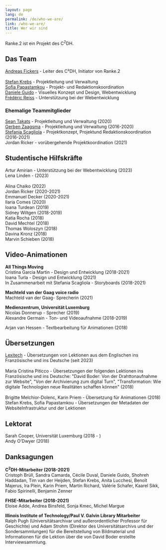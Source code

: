 ```yaml
---
layout: page
lang: de
permalink: /de/who-we-are/
link: /who-we-are/
title: Wer wir sind
---
```


<!-- more -->


Ranke.2 ist ein Projekt des C<sup>2</sup>DH. 

## Das Team

[Andreas Fickers](https://www.c2dh.uni.lu/people/andreas-fickers) - Leiter des C²DH, Initiator von Ranke.2 <br>  
[Stefan Krebs](https://www.c2dh.uni.lu/people/stefan-krebs) - Projektleitung und Verwaltung <br> 
[Sofia Papastamkou](https://www.c2dh.uni.lu/people/sofia-papastamkou) - Projekt- und Redaktionskoordination <br>
[Daniele Guido](https://www.c2dh.uni.lu/people/daniele-guido) - Visuelles Konzept und Design, Webentwicklung <br>
[Frédéric Reiss](https://www.c2dh.uni.lu/people/frederic-reiss) - Unterstützung bei der Webentwicklung <br> 


### Ehemalige Teammitglieder

[Sean Takats](https://www.c2dh.uni.lu/people/sean-takats) - Projektleitung und Verwaltung (2020) <br>
[Gerben Zaagsma](https://www.c2dh.uni.lu/people/gerben-zaagsma) - Projektleitung und Verwaltung (2016-2020) <br> 
[Stefania Scagliola](https://www.c2dh.uni.lu/people/stefania-scagliola) - Projektkonzept, Projektund Redaktionskoordination (2016-2021) <br> 
Jordan Ricker - vorübergehende Projektkoordination (2021) <br> 

 
## Studentische Hilfskräfte

Artur Amirian - Unterstützung bei der Webentwicklung (2023) <br> 
Lena Linden - (2023) <br>  
Alina Chaiko (2022) <br> 
Jordan Ricker (2020-2021) <br> 
Emmanuel Decker (2020-2021) <br> 
Ilaria Comes (2020) <br> 
Ioana Turdean (2019) <br> 
Sidney Wiltgen (2018-2019) <br> 
Katia Rocha (2018) <br>
David Mechtel (2018) <br> 
Thomas Woloszyn (2018) <br> 
Davina Kronz (2018) <br> 
Marvin Schieben (2018) <br> 


## Video-Animationen

**All Things Moving** <br> 
Cristina Garcia Martin - Design und Entwicklung (2018-2021) <br> 
Ioana Turla - Design und Entwicklung (2021) <br> 
In Zusammenarbeit mit Stefania Scagliola - Storyboards  (2018-2021)

**Machteld van der Gaag voice radio** <br> 
Machteld van der Gaag- Sprecherin (2021) <br>  

**Medienzentrum, Universität Luxemburg** <br>
Nicolas Donnerup - Sprecher (2019) <br> 
Alexandre Germain - Ton- und Videoaufnahme (2018-2019) <br>

Arjan van Hessen - Textbearbeitung für Animationen (2018) <br>


## Übersetzungen

[Lexitech](https://lexitech.eu/) - Übersetzungen von Lektionen aus dem Englischen ins Französische und ins Deutsche (seit 2023) <br>   
Maria Cristina Piticco - Übersetzungen der folgenden Lektionen ins Französische und ins Deutsche: "David Boder: Von der Drahttonaufnahme zur Website", "Von der Archivierung zum digital Turn", "Transformation: Wie digitale Technologien neue Realitäten schaffen können" (2018) <br>
<br>
Brigitte Melchior-Dolenc, Karin Priem - Übersetzung für Animationen (2018) <br>
Stefan Krebs, Sofia Papastamkou - Übersetzungen der Metadaten der WebsiteInfrastruktur und der Lektionen <br>


## Lektorat 
Sarah Cooper, Universität Luxemburg (2018 - ) <br>
Andy O'Dwyer (2018) <br>


## Danksagungen 
**C<sup>2</sup>DH-Mitarbeiter (2018-2021)** <br>
Cristoph Brüll, Sandra Camarda, Cécile Duval, Daniele Guido, Shohreh Haddadan, Tim van der Heijden, Stefan Krebs, Anita Lucchesi, Benoît Majerus, Ira Plein, Karin Priem, Martin Richard, Valérie Schafer, Kaarel Sikk, Fabio Spirinelli, Benjamin Zenner <br>

**FHSE-Mitarbeiter (2018-2021)** <br> 
Eloise Adde, Andrea Binsfeld, Sonja Kmec, Michel Margue <br>

**Illinois Institute of Technology/Paul V. Galvin Library Mitarbeiter**<br>
Ralph Pugh (Universitätsarchivar und außerordentlicher Professor für Geschichte) und Adam Strohm (Direktor des
Universitätsarchivs und der Sondersammlungen) für die Bereitstellung von Bildmaterial und Informationen für die Lektion
über die von David Boder erstellte Interviewsammlung. 